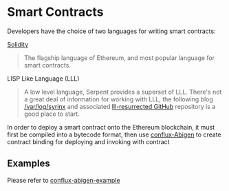 Smart Contracts
===============

Developers have the choice of two languages for writing smart contracts:

[Solidity](https://Solidity.readthedocs.io/)

> The flagship language of Ethereum, and most popular language for smart contracts.

LISP Like Language (LLL)

> A low level language, Serpent provides a superset of LLL. There's not a great deal of information for working with LLL, the following blog [/var/log/syrinx](http://blog.syrinx.net/) and associated [lll-resurrected GitHub](https://github.com/zigguratt/lll-resurrected) repository is a good place to start.

In order to deploy a smart contract onto the Ethereum blockchain, it must first be compiled into a bytecode format, then use [conflux-Abigen](../cfxabigen.md) to create contract binding for deploying and invoking with contract

## Examples

Please refer to [conflux-abigen-example](https://github.com/conflux-fans/conflux-abigen-example)

